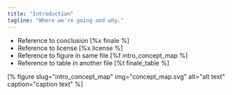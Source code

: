 ```yaml
---
title: "Introduction"
tagline: "Where we're going and why."
---
```


-   Reference to conclusion [%x finale %]
-   Reference to license [%x license %]
-   Reference to figure in same file [%f intro_concept_map %]
-   Reference to table in another file [%t finale_table %]

[% figure slug="intro_concept_map" img="concept_map.svg" alt="alt text" caption="caption text" %]

